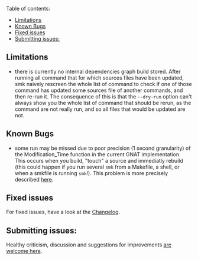 Table of contents:

- [Limitations](#limitations)
- [Known Bugs](#known-bugs)
- [Fixed issues](#fixed-issues)
- [Submitting issues:](#submitting-issues)

## Limitations

- there is currently no internal dependencies graph build stored. 
  After running all command that for which sources files have been
  updated, smk naively rescreen the whole list of command to check
  if one of those command has updated some sources file of 
  another commands, and then re-run it.
  The consequence of this is that the `--dry-run` option can't
  always show you the whole list of command that should be rerun,
  as the command are not really run, and so all files that would 
  be updated are not.

## Known Bugs

- some run may be missed due to poor precision (1 second granularity) 
  of the Modification_Time function in the current GNAT implementation.
  This occurs when you build, "touch" a source and immediatly rebuild
  (this could happen if you run several `smk` from a Makefile, a shell,
  or when a smkfile is running `smk`!).
  This problem is more precisely described [here](design_notes.md#on-file-systems-time-stamp).

## Fixed issues

For fixed issues, have a look at the [Changelog](changelog.md).


## Submitting issues:

Healthy criticism, discussion and suggestions for improvements [are welcome here](https://github.com/LionelDraghi/smk/issues/new).

